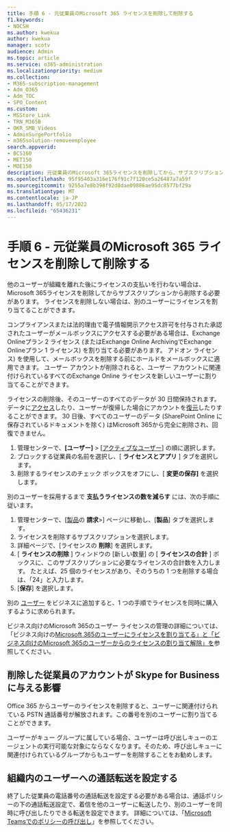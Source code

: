 ```yaml
---
title: 手順 6 - 元従業員のMicrosoft 365 ライセンスを削除して削除する
f1.keywords:
- NOCSH
ms.author: kwekua
author: kwekua
manager: scotv
audience: Admin
ms.topic: article
ms.service: o365-administration
ms.localizationpriority: medium
ms.collection:
- M365-subscription-management
- Adm_O365
- Adm_TOC
- SPO_Content
ms.custom:
- MSStore_Link
- TRN_M365B
- OKR_SMB_Videos
- AdminSurgePortfolio
- m365solution-removeemployee
search.appverid:
- BCS160
- MET150
- MOE150
description: 元従業員のMicrosoft 365ライセンスを削除してから、サブスクリプションから削除するか、ライセンスを別のユーザーに割り当てることができます。
ms.openlocfilehash: 95f95403a316e176f91c7f120ce5a26487a7a59f
ms.sourcegitcommit: 9255a7e8b398f92d8dae09886ae95dc8577bf29a
ms.translationtype: MT
ms.contentlocale: ja-JP
ms.lasthandoff: 05/17/2022
ms.locfileid: "65436231"
---
```

# <a name="step-6---remove-and-delete-the-microsoft-365-license-from-a-former-employee"></a>手順 6 - 元従業員のMicrosoft 365 ライセンスを削除して削除する

他のユーザーが組織を離れた後にライセンスの支払いを行わない場合は、Microsoft 365ライセンスを削除してからサブスクリプションから削除する必要があります。 ライセンスを削除しない場合は、別のユーザーにライセンスを割り当てることができます。

コンプライアンスまたは法的理由で電子情報開示アクセス許可を付与された承認されたユーザーがメールボックスにアクセスする必要がある場合は、Exchange Onlineプラン 2 ライセンス (またはExchange Online ArchivingでExchange Onlineプラン 1 ライセンス) を割り当てる必要があります。 アドオン ライセンス) を使用して、メールボックスを削除する前にホールドをメールボックスに適用できます。 ユーザー アカウントが削除されると、ユーザー アカウントに関連付けられているすべてのExchange Online ライセンスを新しいユーザーに割り当てることができます。
  
ライセンスの削除後、そのユーザーのすべてのデータが 30 日間保持されます。 データに[アクセス](get-access-to-and-back-up-a-former-user-s-data.md)したり、ユーザーが復帰した場合にアカウントを[復元](restore-user.md)したりすることができます。 30 日後、すべてのユーザーのデータ (SharePoint Online に保存されているドキュメントを除く) はMicrosoft 365から完全に削除され、回復できません。

1. 管理センターで、**[ユーザー]** \> <a href="https://go.microsoft.com/fwlink/p/?linkid=834822" target="_blank">[アクティブなユーザー]</a> の順に選択します。
2. ブロックする従業員の名前を選択し、[ **ライセンスとアプリ** ] タブを選択します。
3. 削除するライセンスのチェック ボックスをオフにし、[ **変更の保存]** を選択します。

別のユーザーを採用するまで **支払うライセンスの数を減らす** には、次の手順に従います。

1. 管理センターで、[<a href="https://go.microsoft.com/fwlink/p/?linkid=842054" target="_blank">製品</a>の **請求**\>] ページに移動し、[**製品**] タブを選択します。
2. ライセンスを削除するサブスクリプションを選択します。
3. 詳細ページで、[ライセンスの **削除**] を選択します。
4. [ **ライセンスの削除** ] ウィンドウの [新しい数量] の [ **ライセンスの合計** ] ボックスに、このサブスクリプションに必要なライセンスの合計数を入力します。 たとえば、25 個のライセンスがあり、そのうちの 1 つを削除する場合は、「24」と入力します。
5. [**保存**] を選択します。

別の [ユーザー](add-users.md) をビジネスに追加すると、1 つの手順でライセンスを同時に購入するように求められます。

ビジネス向けのMicrosoft 365のユーザー ライセンスの管理の詳細については、「ビジネス向けの[Microsoft 365のユーザーにライセンスを割り当てる」と「ビジネス向けの](../manage/assign-licenses-to-users.md)[Microsoft 365のユーザーからのライセンスの割り当て解除」を](../manage/remove-licenses-from-users.md)参照してください。
  
## <a name="how-the-deleted-employee-account-affects-skype-for-business"></a>削除した従業員のアカウントが Skype for Business に与える影響

Office 365 からユーザーのライセンスを削除すると、ユーザーに関連付けられている PSTN 通話番号が解放されます。この番号を別のユーザーに割り当てることができます。
  
ユーザーがキュー グループに属している場合、ユーザーは呼び出しキューのエージェントの実行可能な対象にならなくなります。そのため、呼び出しキューに関連付けられているグループからもユーザーを削除することをお勧めします。

## <a name="set-up-call-forwarding-to-people-in-your-organization"></a>組織内のユーザーへの通話転送を設定する

終了した従業員の電話番号の通話転送を設定する必要がある場合は、通話ポリシーの下の通話転送設定で、着信を他のユーザーに転送したり、別のユーザーを同時に呼び出したりできる転送を設定できます。 詳細については、「[Microsoft Teamsでのポリシーの呼び出し](/microsoftteams/teams-calling-policy)」を参照してください。
